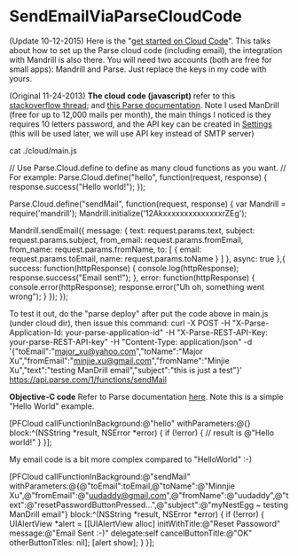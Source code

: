 # SendEmailViaParseCloudCode

(Update 10-12-2015) Here is the "<a href="https://parse.com/apps/quickstart#cloud_code/unix">get started on Cloud Code</a>". This talks about how to set up the Parse cloud code (including email), the integration with Mandrill is also there. You will need two accounts (both are free for small apps): Mandrill and Parse. Just replace the keys in my code with yours. 
 
(Original 11-24-2013)
<strong>The cloud code (javascript) </strong>
refer to this <a href="http://stackoverflow.com/questions/12620318/how-can-my-parse-com-app-send-an-email">stackoverflow thread</a>; and <a href="https://parse.com/docs/cloud_modules_guide#mandrill">this Parse documentation</a>. Note I used ManDrill (free for up to 12,000 mails per month), the main things I noticed is they requires 10 letters password, and the API key can be created in <a href="https://mandrillapp.com/settings/index">Settings</a> (this will be used later, we will use API key instead of SMTP server)

cat ./cloud/main.js

// Use Parse.Cloud.define to define as many cloud functions as you want.
// For example:
Parse.Cloud.define("hello", function(request, response) {
  response.success("Hello world!");
});

Parse.Cloud.define("sendMail", function(request, response) {
var Mandrill = require('mandrill');
Mandrill.initialize('12AkxxxxxxxxxxxxxxrZEg');

Mandrill.sendEmail({
  message: {
    text: request.params.text,
    subject: request.params.subject,
    from_email: request.params.fromEmail,
    from_name: request.params.fromName,
    to: [
      {
        email: request.params.toEmail,
        name: request.params.toName
      }
    ]
  },
  async: true
},{
  success: function(httpResponse) {
    console.log(httpResponse);
    response.success("Email sent!");
  },
  error: function(httpResponse) {
    console.error(httpResponse);
    response.error("Uh oh, something went wrong");
  }
});
});

To test it out, do the "parse deploy" after put the code above in main.js (under cloud dir), then issue this command:
curl -X POST -H "X-Parse-Application-Id: your-parse-application-id" -H "X-Parse-REST-API-Key: your-parse-REST-API-key" -H "Content-Type: application/json" -d '{"toEmail":"major_xu@yahoo.com","toName":"Major Xu","fromEmail":"minjie.xu@gmail.com","fromName":"Minjie Xu","text":"testing ManDrill email","subject":"this is just a test"}' https://api.parse.com/1/functions/sendMail

<strong>Objective-C code</strong>
Refer to Parse documentation <a href="https://parse.com/docs/ios_guide#cloudfunctions/iOS">here</a>. Note this is a simple "Hello World" example. 

[PFCloud callFunctionInBackground:@"hello"
                   withParameters:@{} 
                            block:^(NSString *result, NSError *error) {
   if (!error) {
     // result is @"Hello world!"
   }
}];

My email code is a bit more complex compared to "HelloWorld" :-)

[PFCloud callFunctionInBackground:@"sendMail"
      withParameters:@{@"toEmail":toEmail,@"toName":@"Minnjie Xu",@"fromEmail":@"uudaddy@gmail.com",@"fromName":@"uudaddy",@"text":@"resetPasswordButtonPressed...",@"subject":@"myNestEgg ~ testing ManDrill email"}
                            block:^(NSString *result, NSError *error) {
                            if (!error) {
                                UIAlertView *alert = [[UIAlertView alloc] initWithTitle:@"Reset Passoword" message:@"Email Sent :-)"
                                delegate:self cancelButtonTitle:@"OK" otherButtonTitles: nil];
                                [alert show];
                                        }
}];
